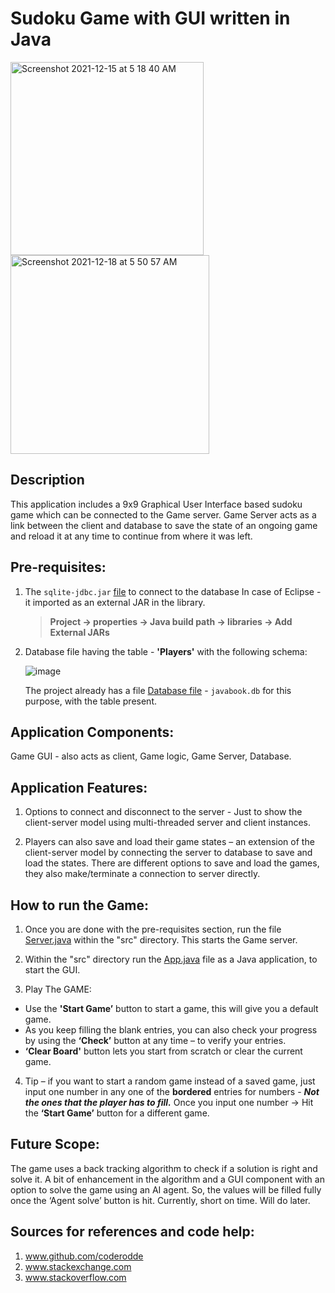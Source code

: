 # Sudoku Game with GUI written in Java


<img width="309" alt="Screenshot 2021-12-15 at 5 18 40 AM" src="https://user-images.githubusercontent.com/26367904/146637830-5b7a08f3-f340-4ce2-9d4f-5aee9981b71b.png"> <img width="318" alt="Screenshot 2021-12-18 at 5 50 57 AM" src="https://user-images.githubusercontent.com/26367904/146638452-953fc35f-6784-47e0-8039-f052b26148b4.png">


## Description

This application includes a 9x9 Graphical User Interface based sudoku game which can be connected to the Game server. 
Game Server acts as a link between the client and database to save the state of an ongoing game and reload it at any time to continue from where it was left.


## Pre-requisites:

1. The ` sqlite-jdbc.jar ` [file](./sqlite-jdbc-3.30.1.jar) to connect to the database
    In case of Eclipse - it imported as an external JAR in the library.

    > **Project -> properties -> Java build path -> libraries -> Add External JARs**

2. Database file having the table - **'Players'** with the following schema:
    
    ![image](https://user-images.githubusercontent.com/26367904/146637914-e03757c2-9cfc-4908-b6ad-a02aa730a3e0.png)

    The project already has a file [Database file](./javabook.db) - `javabook.db` for this purpose, with the table present.


## Application Components:

Game GUI - also acts as client, Game logic, Game Server, Database.


## Application Features:

1. Options to connect and disconnect to the server - Just to show the client-server model using multi-threaded server and client instances.

2. Players can also save and load their game states – an extension of the client-server model by connecting the server to database to save and load the states. There are different options to save and load the games, they also make/terminate a connection to server directly.


## How to run the Game:

1. Once you are done with the pre-requisites section, run the file [Server.java](./src/sudoku/Server.java) within the "src" directory. This starts the Game server.

2. Within the "src" directory run the [App.java](./src/sudoku/App.java) file as a Java application, to start the GUI.

3. Play The GAME:

- Use the **'Start Game’** button to start a game, this will give you a default game.
- As you keep filling the blank entries, you can also check your progress by using the **‘Check’** button at any time – to verify your entries.
- **‘Clear Board'** button lets you start from scratch or clear the current game.

4. Tip – if you want to start a random game instead of a saved game, just input one number in any one of the **bordered** entries for numbers - ***Not the ones that the player has to fill.***
Once you input one number -> Hit the **‘Start Game’** button for a different game.


## Future Scope:

The game uses a back tracking algorithm to check if a solution is right and solve it. A bit of enhancement in the algorithm and a GUI component with an option to solve the game using an AI agent. So, the values will be filled fully once the ‘Agent solve’ button is hit.
Currently, short on time. Will do later.


## Sources for references and code help:

1. www.github.com/coderodde 
2. www.stackexchange.com
3. www.stackoverflow.com
